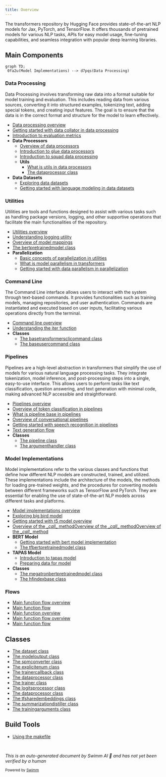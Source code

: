 ```yaml
---
title: Overview
---
```

The transformers repository by Hugging Face provides state-of-the-art NLP models for Jax, PyTorch, and TensorFlow. It offers thousands of pretrained models for various NLP tasks, APIs for easy model usage, fine-tuning capabilities, and seamless integration with popular deep learning libraries.

## Main Components

```mermaid
graph TD;
 0fa2u(Model Implementations) --> d7pqs(Data Processing)
```

### Data Processing

Data Processing involves transforming raw data into a format suitable for model training and evaluation. This includes reading data from various sources, converting it into structured examples, tokenizing text, adding special tokens, and creating input features. The goal is to ensure that the data is in the correct format and structure for the model to learn effectively.

- <SwmLink doc-title="Data processing overview">[Data processing overview](.swm/data-processing-overview.u990rrqr.sw.md)</SwmLink>
- <SwmLink doc-title="Getting started with data collator in data processing">[Getting started with data collator in data processing](.swm/getting-started-with-data-collator-in-data-processing.rdhagdlf.sw.md)</SwmLink>
- <SwmLink doc-title="Introduction to evaluation metrics">[Introduction to evaluation metrics](.swm/introduction-to-evaluation-metrics.zxrp75py.sw.md)</SwmLink>
- **Data Processors**
  - <SwmLink doc-title="Overview of data processors">[Overview of data processors](.swm/overview-of-data-processors.i08g6m60.sw.md)</SwmLink>
  - <SwmLink doc-title="Introduction to glue data processors">[Introduction to glue data processors](.swm/introduction-to-glue-data-processors.vwxkzc7d.sw.md)</SwmLink>
  - <SwmLink doc-title="Introduction to squad data processing">[Introduction to squad data processing](.swm/introduction-to-squad-data-processing.0lvcexg0.sw.md)</SwmLink>
  - **Utils**
    - <SwmLink doc-title="What is utils in data processors">[What is utils in data processors](.swm/what-is-utils-in-data-processors.kcox16un.sw.md)</SwmLink>
    - <SwmLink doc-title="The dataprocessor class">[The dataprocessor class](.swm/the-dataprocessor-class.vjwg0.sw.md)</SwmLink>
- **Data Datasets**
  - <SwmLink doc-title="Exploring data datasets">[Exploring data datasets](.swm/exploring-data-datasets.nnrn8n6z.sw.md)</SwmLink>
  - <SwmLink doc-title="Getting started with language modeling in data datasets">[Getting started with language modeling in data datasets](.swm/getting-started-with-language-modeling-in-data-datasets.6b4baxjf.sw.md)</SwmLink>

### Utilities

Utilities are tools and functions designed to assist with various tasks such as handling package versions, logging, and other supportive operations that facilitate the main functionalities of the repository.

- <SwmLink doc-title="Utilities overview">[Utilities overview](.swm/utilities-overview.pey33yd3.sw.md)</SwmLink>
- <SwmLink doc-title="Understanding logging utility">[Understanding logging utility](.swm/understanding-logging-utility.9igdesoa.sw.md)</SwmLink>
- <SwmLink doc-title="Overview of model mappings">[Overview of model mappings](.swm/overview-of-model-mappings.ug597pun.sw.md)</SwmLink>
- <SwmLink doc-title="The bertpretrainedmodel class">[The bertpretrainedmodel class](.swm/the-bertpretrainedmodel-class.bkeea.sw.md)</SwmLink>
- **Parallelization**
  - <SwmLink doc-title="Basic concepts of parallelization in utilities">[Basic concepts of parallelization in utilities](.swm/basic-concepts-of-parallelization-in-utilities.o8qkiu4j.sw.md)</SwmLink>
  - <SwmLink doc-title="What is model parallelism in transformers">[What is model parallelism in transformers](.swm/what-is-model-parallelism-in-transformers.q9qix9bc.sw.md)</SwmLink>
  - <SwmLink doc-title="Getting started with data parallelism in parallelization">[Getting started with data parallelism in parallelization](.swm/getting-started-with-data-parallelism-in-parallelization.f7gumz4x.sw.md)</SwmLink>

### Command Line

The Command Line interface allows users to interact with the system through text-based commands. It provides functionalities such as training models, managing repositories, and user authentication. Commands are instantiated and executed based on user inputs, facilitating various operations directly from the terminal.

- <SwmLink doc-title="Command line overview">[Command line overview](.swm/command-line-overview.uxh0vnav.sw.md)</SwmLink>
- <SwmLink doc-title="Understanding the iter function">[Understanding the iter function](.swm/understanding-the-iter-function.gso16sju.sw.md)</SwmLink>
- **Classes**
  - <SwmLink doc-title="The basetransformersclicommand class">[The basetransformersclicommand class](.swm/the-basetransformersclicommand-class.mg5s2.sw.md)</SwmLink>
  - <SwmLink doc-title="The baseusercommand class">[The baseusercommand class](.swm/the-baseusercommand-class.8rkk3.sw.md)</SwmLink>

### Pipelines

Pipelines are a high-level abstraction in transformers that simplify the use of models for various natural language processing tasks. They integrate tokenization, model inference, and post-processing steps into a single, easy-to-use interface. This allows users to perform tasks like text classification, question answering, and text generation with minimal code, making advanced NLP accessible and straightforward.

- <SwmLink doc-title="Pipelines overview">[Pipelines overview](.swm/pipelines-overview.c6yrg2si.sw.md)</SwmLink>
- <SwmLink doc-title="Overview of token classification in pipelines">[Overview of token classification in pipelines](.swm/overview-of-token-classification-in-pipelines.sj80vj21.sw.md)</SwmLink>
- <SwmLink doc-title="What is pipeline base in pipelines">[What is pipeline base in pipelines](.swm/what-is-pipeline-base-in-pipelines.gevbu6kj.sw.md)</SwmLink>
- <SwmLink doc-title="Overview of conversational pipelines">[Overview of conversational pipelines](.swm/overview-of-conversational-pipelines.mskudyge.sw.md)</SwmLink>
- <SwmLink doc-title="Getting started with speech recognition in pipelines">[Getting started with speech recognition in pipelines](.swm/getting-started-with-speech-recognition-in-pipelines.03vv0vlo.sw.md)</SwmLink>
- <SwmLink doc-title="Text generation flow">[Text generation flow](.swm/text-generation-flow.knhefkp5.sw.md)</SwmLink>
- **Classes**
  - <SwmLink doc-title="The pipeline class">[The pipeline class](.swm/the-pipeline-class.dmzfq.sw.md)</SwmLink>
  - <SwmLink doc-title="The argumenthandler class">[The argumenthandler class](.swm/the-argumenthandler-class.7nd0v.sw.md)</SwmLink>

### Model Implementations

Model implementations refer to the various classes and functions that define how different NLP models are constructed, trained, and utilized. These implementations include the architecture of the models, the methods for loading pre-trained weights, and the procedures for converting models between different frameworks such as TensorFlow and PyTorch. They are essential for enabling the use of state-of-the-art NLP models across different tasks and platforms.

- <SwmLink doc-title="Model implementations overview">[Model implementations overview](.swm/model-implementations-overview.djsa8yq3.sw.md)</SwmLink>
- <SwmLink doc-title="Exploring big bird model">[Exploring big bird model](.swm/exploring-big-bird-model.u3yklc7d.sw.md)</SwmLink>
- <SwmLink doc-title="Getting started with t5 model overview">[Getting started with t5 model overview](.swm/getting-started-with-t5-model-overview.4lwwhncv.sw.md)</SwmLink>
- <SwmLink doc-title="Overview of the __call__ method">[Overview of the \__call_\_ method](.swm/overview-of-the-__call__-method.tkrj0sit.sw.md)</SwmLink><SwmLink doc-title="Overview of the __call__ method">[Overview of the \__call_\_ method](.swm/overview-of-the-__call__-method.tkrj0sit.sw.md)</SwmLink><SwmLink doc-title="Overview of the __call__ method">[Overview of the \__call_\_ method](.swm/overview-of-the-__call__-method.tkrj0sit.sw.md)</SwmLink>
- **BERT Model**
  - <SwmLink doc-title="Getting started with bert model implementation">[Getting started with bert model implementation](.swm/getting-started-with-bert-model-implementation.5t555dws.sw.md)</SwmLink>
  - <SwmLink doc-title="The tfbertpretrainedmodel class">[The tfbertpretrainedmodel class](.swm/the-tfbertpretrainedmodel-class.7f7c6.sw.md)</SwmLink>
- **TAPAS Model**
  - <SwmLink doc-title="Introduction to tapas model">[Introduction to tapas model](.swm/introduction-to-tapas-model.v6b6xwzs.sw.md)</SwmLink>
  - <SwmLink doc-title="Preparing data for model">[Preparing data for model](.swm/preparing-data-for-model.ki78v5jg.sw.md)</SwmLink>
- **Classes**
  - <SwmLink doc-title="The megatronbertpretrainedmodel class">[The megatronbertpretrainedmodel class](.swm/the-megatronbertpretrainedmodel-class.eqr8e.sw.md)</SwmLink>
  - <SwmLink doc-title="The hfindexbase class">[The hfindexbase class](.swm/the-hfindexbase-class.0zzt1.sw.md)</SwmLink>

### Flows

- <SwmLink doc-title="Main function flow overview">[Main function flow overview](.swm/main-function-flow-overview.aaf6jkow.sw.md)</SwmLink>
- <SwmLink doc-title="Main function flow">[Main function flow](.swm/main-function-flow.cl496riz.sw.md)</SwmLink>
- <SwmLink doc-title="Main function overview">[Main function overview](.swm/main-function-overview.sysg0hhm.sw.md)</SwmLink>
- <SwmLink doc-title="Main function flow overview">[Main function flow overview](.swm/main-function-flow-overview.5jmcbzbd.sw.md)</SwmLink>
- <SwmLink doc-title="Main function flow">[Main function flow](.swm/main-function-flow.zuo7qvlz.sw.md)</SwmLink>

## Classes

- <SwmLink doc-title="The dataset class">[The dataset class](.swm/the-dataset-class.qbb2v.sw.md)</SwmLink>
- <SwmLink doc-title="The modeloutput class">[The modeloutput class](.swm/the-modeloutput-class.pkmuz.sw.md)</SwmLink>
- <SwmLink doc-title="The spmconverter class">[The spmconverter class](.swm/the-spmconverter-class.hdsg1.sw.md)</SwmLink>
- <SwmLink doc-title="The explicitenum class">[The explicitenum class](.swm/the-explicitenum-class.gjes9.sw.md)</SwmLink>
- <SwmLink doc-title="The trainercallback class">[The trainercallback class](.swm/the-trainercallback-class.ceknp.sw.md)</SwmLink>
- <SwmLink doc-title="The dataprocessor class">[The dataprocessor class](.swm/the-dataprocessor-class.j7ion.sw.md)</SwmLink>
- <SwmLink doc-title="The trainer class">[The trainer class](.swm/the-trainer-class.jfmov.sw.md)</SwmLink>
- <SwmLink doc-title="The logitsprocessor class">[The logitsprocessor class](.swm/the-logitsprocessor-class.w2xcc.sw.md)</SwmLink>
- <SwmLink doc-title="The dataprocessor class">[The dataprocessor class](.swm/the-dataprocessor-class.28ybv.sw.md)</SwmLink>
- <SwmLink doc-title="The tfsharedembeddings class">[The tfsharedembeddings class](.swm/the-tfsharedembeddings-class.aotx9.sw.md)</SwmLink>
- <SwmLink doc-title="The summarizationdistiller class">[The summarizationdistiller class](.swm/the-summarizationdistiller-class.c0x7h.sw.md)</SwmLink>
- <SwmLink doc-title="The trainingarguments class">[The trainingarguments class](.swm/the-trainingarguments-class.6lgwb.sw.md)</SwmLink>

## Build Tools

- <SwmLink doc-title="Using the makefile">[Using the makefile](.swm/using-the-makefile.s9p7pbz3.sw.md)</SwmLink>

&nbsp;

*This is an auto-generated document by Swimm AI 🌊 and has not yet been verified by a human*

<SwmMeta version="3.0.0" repo-id="Z2l0aHViJTNBJTNBdHJhbnNmb3JtZXJzJTNBJTNBc2h1anV1dQ==" repo-name="transformers"><sup>Powered by [Swimm](/)</sup></SwmMeta>
